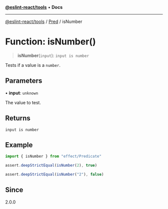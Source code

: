 [**@eslint-react/tools**](../../../README.md) • **Docs**

***

[@eslint-react/tools](../../../README.md) / [Pred](../README.md) / isNumber

# Function: isNumber()

> **isNumber**(`input`): `input is number`

Tests if a value is a `number`.

## Parameters

• **input**: `unknown`

The value to test.

## Returns

`input is number`

## Example

```ts
import { isNumber } from "effect/Predicate"

assert.deepStrictEqual(isNumber(2), true)

assert.deepStrictEqual(isNumber("2"), false)
```

## Since

2.0.0
